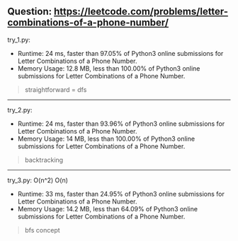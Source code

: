 Question: https://leetcode.com/problems/letter-combinations-of-a-phone-number/
---

try_1.py:

* Runtime: 24 ms, faster than 97.05% of Python3 online submissions for Letter Combinations of a Phone Number.
* Memory Usage: 12.8 MB, less than 100.00% of Python3 online submissions for Letter Combinations of a Phone Number.

> straightforward = dfs

---

try_2.py:
* Runtime: 24 ms, faster than 93.96% of Python3 online submissions for Letter Combinations of a Phone Number.
* Memory Usage: 14 MB, less than 100.00% of Python3 online submissions for Letter Combinations of a Phone Number.

> backtracking

---

try_3.py: O(n^2) O(n)

* Runtime: 33 ms, faster than 24.95% of Python3 online submissions for Letter Combinations of a Phone Number.
* Memory Usage: 14.2 MB, less than 64.09% of Python3 online submissions for Letter Combinations of a Phone Number.

> bfs concept
